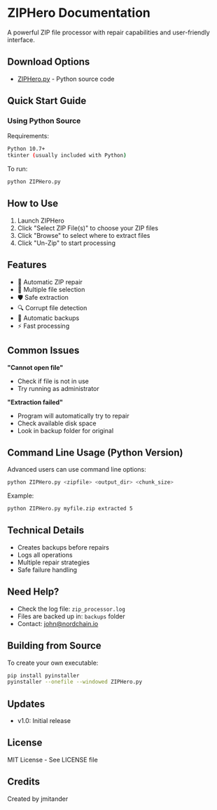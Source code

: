 # ZIPHero Documentation

A powerful ZIP file processor with repair capabilities and user-friendly interface.

## Download Options

- [ZIPHero.py](releases/ZIPHero.py) - Python source code

## Quick Start Guide

### Using Python Source

Requirements:
```bash
Python 10.7+
tkinter (usually included with Python)
```

To run:
```bash
python ZIPHero.py
```

## How to Use

1. Launch ZIPHero
2. Click "Select ZIP File(s)" to choose your ZIP files
3. Click "Browse" to select where to extract files
4. Click "Un-Zip" to start processing

## Features

- 🔄 Automatic ZIP repair
- 📁 Multiple file selection
- 🛡️ Safe extraction
- 🔍 Corrupt file detection
- 💾 Automatic backups
- ⚡ Fast processing

## Common Issues

**"Cannot open file"**
- Check if file is not in use
- Try running as administrator

**"Extraction failed"**
- Program will automatically try to repair
- Check available disk space
- Look in backup folder for original

## Command Line Usage (Python Version)

Advanced users can use command line options:

```bash
python ZIPHero.py <zipfile> <output_dir> <chunk_size>
```

Example:
```bash
python ZIPHero.py myfile.zip extracted 5
```

## Technical Details

- Creates backups before repairs
- Logs all operations
- Multiple repair strategies
- Safe failure handling

## Need Help?

- Check the log file: `zip_processor.log`
- Files are backed up in: `backups` folder
- Contact: john@nordchain.io

## Building from Source

To create your own executable:
```bash
pip install pyinstaller
pyinstaller --onefile --windowed ZIPHero.py
```

## Updates

- v1.0: Initial release

## License

MIT License - See LICENSE file

## Credits

Created by jmitander


